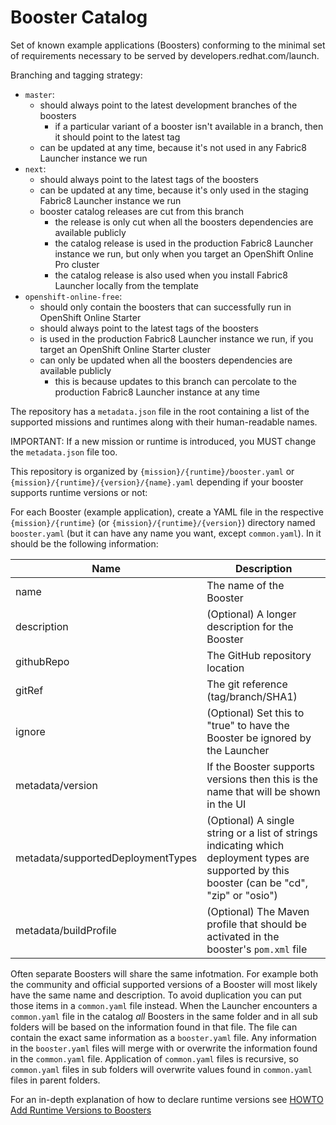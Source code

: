 # Booster Catalog
Set of known example applications (Boosters) conforming to the minimal set of requirements necessary to be served by developers.redhat.com/launch.

Branching and tagging strategy:
- `master`:
    - should always point to the latest development branches of the boosters
        - if a particular variant of a booster isn't available in a branch, then it should point to the latest tag
    - can be updated at any time, because it's not used in any Fabric8 Launcher instance we run
- `next`:
    - should always point to the latest tags of the boosters
    - can be updated at any time, because it's only used in the staging Fabric8 Launcher instance we run
    - booster catalog releases are cut from this branch
        - the release is only cut when all the boosters dependencies are available publicly
        - the catalog release is used in the production Fabric8 Launcher instance we run, but only when you target an OpenShift Online Pro cluster
        - the catalog release is also used when you install Fabric8 Launcher locally from the template
- `openshift-online-free`:
    - should only contain the boosters that can successfully run in OpenShift Online Starter
    - should always point to the latest tags of the boosters
    - is used in the production Fabric8 Launcher instance we run, if you target an OpenShift Online Starter cluster
    - can only be updated when all the boosters dependencies are available publicly
        - this is because updates to this branch can percolate to the production Fabric8 Launcher instance at any time

The repository has a `metadata.json` file in the root containing a list of the supported missions and runtimes along with their human-readable names.

IMPORTANT: If a new mission or runtime is introduced, you MUST change the `metadata.json` file too. 

This repository is organized by `{mission}/{runtime}/booster.yaml` or  `{mission}/{runtime}/{version}/{name}.yaml` depending if your booster supports runtime versions or not:

For each Booster (example application), create a YAML file in the respective `{mission}/{runtime}` (or  `{mission}/{runtime}/{version}`) directory named `booster.yaml` (but it can have any name you want, except `common.yaml`). In it should be the following information:

Name   | Description 
------ | -----------
name | The name of the Booster
description | (Optional) A longer description for the Booster
githubRepo | The GitHub repository location
gitRef | The git reference (tag/branch/SHA1)
ignore | (Optional) Set this to "true" to have the Booster be ignored by the Launcher
metadata/version | If the Booster supports versions then this is the name that will be shown in the UI
metadata/supportedDeploymentTypes | (Optional) A single string or a list of strings indicating which deployment types are supported by this booster (can be "cd", "zip" or "osio")
metadata/buildProfile | (Optional) The Maven profile that should be activated in the booster's `pom.xml` file

Often separate Boosters will share the same infotmation. For example both the community and official supported versions of a Booster will most likely have the same name and description. To avoid duplication you can put those items in a `common.yaml` file instead. When the Launcher encounters a `common.yaml` file in the catalog _all_ Boosters in the same folder and in all sub folders will be based on the information found in that file. The file can contain the exact same information as a `booster.yaml` file. Any information in the `booster.yaml` files will merge with or overwrite the information found in the `common.yaml` file. Application of `common.yaml` files is recursive, so `common.yaml` files in sub folders will overwrite values found in `common.yaml` files in parent folders.

For an in-depth explanation of how to declare runtime versions see [HOWTO Add Runtime Versions to Boosters](https://github.com/fabric8-launcher/launcher-booster-catalog/wiki/HOWTO-Add-Runtime-Versions-to-Boosters)

